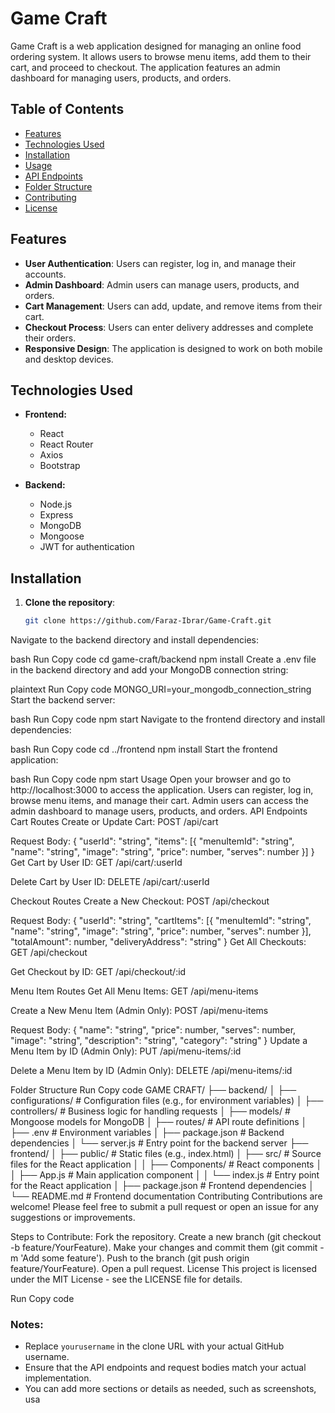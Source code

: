 # Game Craft

Game Craft is a web application designed for managing an online food ordering system. It allows users to browse menu items, add them to their cart, and proceed to checkout. The application features an admin dashboard for managing users, products, and orders.

## Table of Contents

- [Features](#features)
- [Technologies Used](#technologies-used)
- [Installation](#installation)
- [Usage](#usage)
- [API Endpoints](#api-endpoints)
- [Folder Structure](#folder-structure)
- [Contributing](#contributing)
- [License](#license)

## Features

- **User  Authentication**: Users can register, log in, and manage their accounts.
- **Admin Dashboard**: Admin users can manage users, products, and orders.
- **Cart Management**: Users can add, update, and remove items from their cart.
- **Checkout Process**: Users can enter delivery addresses and complete their orders.
- **Responsive Design**: The application is designed to work on both mobile and desktop devices.

## Technologies Used

- **Frontend:**
  - React
  - React Router
  - Axios
  - Bootstrap

- **Backend:**
  - Node.js
  - Express
  - MongoDB
  - Mongoose
  - JWT for authentication

## Installation

1. **Clone the repository**:
   ```bash
   git clone https://github.com/Faraz-Ibrar/Game-Craft.git
Navigate to the backend directory and install dependencies:

bash
Run
Copy code
cd game-craft/backend
npm install
Create a .env file in the backend directory and add your MongoDB connection string:

plaintext
Run
Copy code
MONGO_URI=your_mongodb_connection_string
Start the backend server:

bash
Run
Copy code
npm start
Navigate to the frontend directory and install dependencies:

bash
Run
Copy code
cd ../frontend
npm install
Start the frontend application:

bash
Run
Copy code
npm start
Usage
Open your browser and go to http://localhost:3000 to access the application.
Users can register, log in, browse menu items, and manage their cart.
Admin users can access the admin dashboard to manage users, products, and orders.
API Endpoints
Cart Routes
Create or Update Cart: POST /api/cart

Request Body: { "userId": "string", "items": [{ "menuItemId": "string", "name": "string", "image": "string", "price": number, "serves": number }] }
Get Cart by User ID: GET /api/cart/:userId

Delete Cart by User ID: DELETE /api/cart/:userId

Checkout Routes
Create a New Checkout: POST /api/checkout

Request Body: { "userId": "string", "cartItems": [{ "menuItemId": "string", "name": "string", "image": "string", "price": number, "serves": number }], "totalAmount": number, "deliveryAddress": "string" }
Get All Checkouts: GET /api/checkout

Get Checkout by ID: GET /api/checkout/:id

Menu Item Routes
Get All Menu Items: GET /api/menu-items

Create a New Menu Item (Admin Only): POST /api/menu-items

Request Body: { "name": "string", "price": number, "serves": number, "image": "string", "description": "string", "category": "string" }
Update a Menu Item by ID (Admin Only): PUT /api/menu-items/:id

Delete a Menu Item by ID (Admin Only): DELETE /api/menu-items/:id

Folder Structure
Run
Copy code
GAME CRAFT/
├── backend/
│   ├── configurations/          # Configuration files (e.g., for environment variables)
│   ├── controllers/             # Business logic for handling requests
│   ├── models/                  # Mongoose models for MongoDB
│   ├── routes/                  # API route definitions
│   ├── .env                     # Environment variables
│   ├── package.json             # Backend dependencies
│   └── server.js                # Entry point for the backend server
├── frontend/
│   ├── public/                  # Static files (e.g., index.html)
│   ├── src/                     # Source files for the React application
│   │   ├── Components/          # React components
│   │   ├── App.js               # Main application component
│   │   └── index.js             # Entry point for the React application
│   ├── package.json             # Frontend dependencies
│   └── README.md                # Frontend documentation
Contributing
Contributions are welcome! Please feel free to submit a pull request or open an issue for any suggestions or improvements.

Steps to Contribute:
Fork the repository.
Create a new branch (git checkout -b feature/YourFeature).
Make your changes and commit them (git commit -m 'Add some feature').
Push to the branch (git push origin feature/YourFeature).
Open a pull request.
License
This project is licensed under the MIT License - see the LICENSE file for details.

Run
Copy code

### Notes:
- Replace `yourusername` in the clone URL with your actual GitHub username.
- Ensure that the API endpoints and request bodies match your actual implementation.
- You can add more sections or details as needed, such as screenshots, usa   
